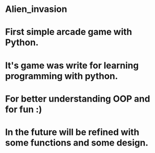 # Alien_invasion
# First simple arcade game with Python.
# It's game was write for learning programming with python.
# For better understanding OOP and for fun :)
# In the future will be refined with some functions and some design.
